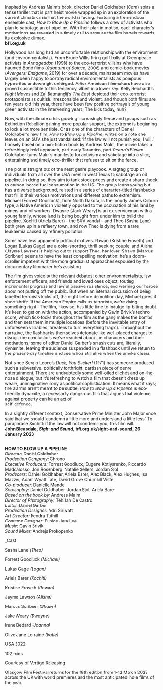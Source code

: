 
Inspired by Andreas Malm’s book, director Daniel Goldhaber (_Cam_) spins a tense thriller that is part heist movie wrapped up in an exploration of the current climate crisis that the world is facing. Featuring a tremendous ensemble cast, _How to Blow Up a Pipeline_ follows a crew of activists who plan to sabotage an oil pipeline. With their plan in motion, each character’s motivations are revealed in a timely call to arms as the film barrels towards its explosive climax.  
**bfi.org.uk**

Hollywood has long had an uncomfortable relationship with the environment (and environmentalists). From Bruce Willis firing golf balls at Greenpeace activists in _Armageddon_ (1998) to the eco-terrorist villains who have haunted Bond films (_Quantum of Solace_, 2008) and comic-book movies (_Avengers: Endgame_, 2019) for over a decade, mainstream movies have largely been happy to portray radical environmentalists as pompous hypocrites or downright unhinged. Artier American filmmakers have also proved susceptible to this tendency, albeit in a lower key: Kelly Reichardt’s _Night Moves_ and Zal Batmanglij’s _The East_ depicted their eco-terrorist protagonists as cultish, irresponsible and violent, and though both films are ten years old this year, there have been few positive portrayals of young green activists in the intervening years. The kids today, huh?

Now, with the climate crisis growing increasingly fierce and groups such as Extinction Rebellion gaining more popular support, the extreme is beginning to look a lot more sensible. Or as one of the characters of Daniel Goldhaber’s new film, _How to Blow Up a Pipeline_, writes on a note she leaves on an SUV she just vandalised: ‘If the law will not punish you, I will.’ Loosely based on a non-fiction book by Andreas Malm, the movie takes a refreshingly bold approach, part early Tarantino, part _Ocean’s Eleven_. Goldhaber turns Malm’s manifesto for activism and sabotage into a slick, entertaining and timely eco-thriller that refuses to sit on the fence.

The plot is straight out of the heist genre playbook. A ragtag group of individuals from all over the USA meet in west Texas to sabotage an oil pipeline. In doing so, they aim to tank stock prices and create a sharp shock to carbon-based fuel consumption in the US. The group leans young but has a diverse background, related in a series of character-titled flashbacks that fill in their various motivations and different paths to extremism. Michael (Forrest Goodluck), from North Dakota, is the moody James Coburn type, a Native American violently opposed to the occupation of his land by miners and oil workers. Dwayne (Jack Weary) is an ex-serviceman with a young family, whose land is being bought from under him to build the pipeline. Xochitl (Ariela Barer) – the SUV vandal – and Theo (Sasha Lane) both grew up in a refinery town, and now Theo is dying from a rare leukaemia caused by refinery pollution.

Some have less apparently political motives. Rowan (Kristine Froseth) and Logan (Lukas Gage) are a coke-snorting, thrill-seeking couple, and Alisha (Jayme Lawson) is helping out to support Theo, her lover. Shawn (Marcus Scribner) seems to have the least compelling motivation: he’s a doom-scroller impatient with the more gradualist approaches espoused by the documentary filmmaker he’s assisting.

The film gives voice to the relevant debates: other environmentalists, law enforcement officers, and friends and loved ones object, touting incremental progress and lawful passive resistance, and warning our heroes about not putting off the public. But when an internal discussion of being labelled terrorists kicks off, the night before demolition day, Michael gives it short shrift: ‘If the American Empire calls us terrorists, we’re doing something right.’ The film, likewise, has little time to indulge lip-biting doubt. It’s keen to get on with the action, accompanied by Gavin Brivik’s techno score, which tick-tocks throughout the film as the gang makes the bombs and then sets them in multiple locations (before the inevitable entry of unforeseen variables threatens to turn everything tragic). Throughout the narrative, the flashbacks themselves detonate like well-placed charges to disrupt the conclusions we’ve reached about the characters and their motivations; some of editor Daniel Garber’s smash cuts are, literally, dynamite, leaving the audience suspended in a flashback until we return to the present-day timeline and see who’s still alive when the smoke clears.

Not since Sergio Leone’s _Duck, You Sucker!_ (1971) has someone produced such a subversive, politically forthright, partisan piece of genre entertainment. There are undoubtedly some well-oiled clichés and on-the-nose dialogue, but it’s refreshing to watch a film that doesn’t dress up weary, unimaginative irony as political sophistication. It means what it says; fire alarms aren’t meant to be subtle. _How to Blow Up a Pipeline_ is eco-friendly dynamite, a necessarily dangerous film that argues that violence against property can be an act of  
self-defence.

In a slightly different context, Conservative Prime Minister John Major once said that we should ‘condemn a little more and understand a little less’. To paraphrase Xochitl: if the law will not condemn you, this film will.  
**John Bleasdale, _Sight and Sound_, bfi.org.uk/sight-and-sound, 26 January 2023**
<br><br>

**HOW TO BLOW UP A PIPELINE**<br>
_Director:_ Daniel Goldhaber<br>
_Production Company:_ Chrono<br>
_Executive Producers:_ Forrest Goodluck,  Eugene Kotlyarenko, Riccardo Maddalosso,  Jon Rosenberg, Natalie Sellers, Jordan Sjol<br>
_Producers:_ Daniel Goldhaber, Ariela Barer,  Alex Black, Alex Hughes, Isa Mazzei,  Adam Wyatt Tate, David Grove Churchill Viste<br>
_Co-producer:_ Danielle Mandel<br>
_Screenplay:_ Daniel Goldhaber, Jordan Sjol,  Ariela Barer<br>
_Based on the book by:_ Andreas Malm<br>
_Director of Photography:_ Tehillah De Castro<br>
_Editor:_ Daniel Garber<br>
_Production Designer:_ Adri Siriwatt<br>
_Art Director:_ Kendra Tuthill<br>
_Costume Designer:_ Eunice Jera Lee<br>
_Music:_ Gavin Brivik<br>
_Sound Mixer:_ Andrejs Prokopenko<br>

_Cast<br>

Sasha Lane _(Theo)_<br>

Forrest Goodluck _(Michael)_<br>

Lukas Gage _(Logan)_<br>

Ariela Barer _(Xochitl)_<br>

Kristine Froseth _(Rowan)_<br>

Jayme Lawson _(Alisha)_<br>

Marcus Scribner _(Shawn)_<br>

Jake Weary _(Dwayne)_<br>

Irene Bedard _(Joanna)_<br>

Olive Jane Lorraine _(Katie)_<br>

USA 2022<br>

102 mins

Courtesy of Vertigo Releasing

Glasgow Film Festival returns for the 19th edition from 1-12 March 2023 across the UK with world premieres and the most anticipated indie films of the year.<br><br>
<!--stackedit_data:
eyJoaXN0b3J5IjpbLTIwNTc5NTM2NjhdfQ==
-->